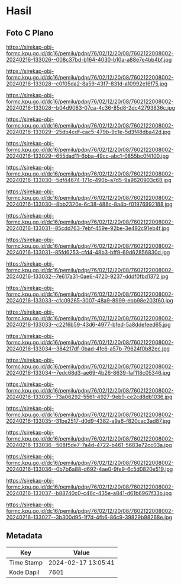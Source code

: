 # Hasil

## Foto C Plano

https://sirekap-obj-formc.kpu.go.id/dc16/pemilu/pdpr/76/02/12/20/08/7602122008002-20240216-133026--008c37bd-b164-4030-b10a-a88e7e4bb4bf.jpg

https://sirekap-obj-formc.kpu.go.id/dc16/pemilu/pdpr/76/02/12/20/08/7602122008002-20240216-133028--c0f05da2-8a59-43f7-831d-a10992e16f75.jpg

https://sirekap-obj-formc.kpu.go.id/dc16/pemilu/pdpr/76/02/12/20/08/7602122008002-20240216-133028--b04d9083-07ca-4c36-85d8-2dc42793836c.jpg

https://sirekap-obj-formc.kpu.go.id/dc16/pemilu/pdpr/76/02/12/20/08/7602122008002-20240216-133029--25db4cdf-cac5-479b-9c1e-5d3f48dba42d.jpg

https://sirekap-obj-formc.kpu.go.id/dc16/pemilu/pdpr/76/02/12/20/08/7602122008002-20240216-133029--655dad11-6bba-49cc-abc1-0855bc0f4100.jpg

https://sirekap-obj-formc.kpu.go.id/dc16/pemilu/pdpr/76/02/12/20/08/7602122008002-20240216-133030--5df44674-171c-490b-a7d5-9a9620903c68.jpg

https://sirekap-obj-formc.kpu.go.id/dc16/pemilu/pdpr/76/02/12/20/08/7602122008002-20240216-133030--8bb2320e-6c38-488c-8a4b-f01976992188.jpg

https://sirekap-obj-formc.kpu.go.id/dc16/pemilu/pdpr/76/02/12/20/08/7602122008002-20240216-133031--85cdd763-7ebf-459e-92be-3e492c91eb4f.jpg

https://sirekap-obj-formc.kpu.go.id/dc16/pemilu/pdpr/76/02/12/20/08/7602122008002-20240216-133031--85fd6253-cfd4-48b3-bff9-69d62856830d.jpg

https://sirekap-obj-formc.kpu.go.id/dc16/pemilu/pdpr/76/02/12/20/08/7602122008002-20240216-133032--7e617a31-0ae6-4720-9237-dddf0fbd1372.jpg

https://sirekap-obj-formc.kpu.go.id/dc16/pemilu/pdpr/76/02/12/20/08/7602122008002-20240216-133033--c1c09265-3007-48a9-8999-ebb98e203f60.jpg

https://sirekap-obj-formc.kpu.go.id/dc16/pemilu/pdpr/76/02/12/20/08/7602122008002-20240216-133033--c22f6b59-43d6-4977-bfed-5a8ddefeed65.jpg

https://sirekap-obj-formc.kpu.go.id/dc16/pemilu/pdpr/76/02/12/20/08/7602122008002-20240216-133034--384217df-0bad-4fe6-a57b-79624f0b82ec.jpg

https://sirekap-obj-formc.kpu.go.id/dc16/pemilu/pdpr/76/02/12/20/08/7602122008002-20240216-133034--7edc68d3-ae69-4b26-8639-faf118c05346.jpg

https://sirekap-obj-formc.kpu.go.id/dc16/pemilu/pdpr/76/02/12/20/08/7602122008002-20240216-133035--73a06292-5561-4927-9eb9-ce2cd8db1036.jpg

https://sirekap-obj-formc.kpu.go.id/dc16/pemilu/pdpr/76/02/12/20/08/7602122008002-20240216-133035--31be2517-d0d9-4382-a9a6-f820cac3ad87.jpg

https://sirekap-obj-formc.kpu.go.id/dc16/pemilu/pdpr/76/02/12/20/08/7602122008002-20240216-133036--508f5de7-7a4d-4722-b461-5683e72cc03a.jpg

https://sirekap-obj-formc.kpu.go.id/dc16/pemilu/pdpr/76/02/12/20/08/7602122008002-20240216-133036--0b7b6a88-d692-4ae0-9fe9-6c5d0820e519.jpg

https://sirekap-obj-formc.kpu.go.id/dc16/pemilu/pdpr/76/02/12/20/08/7602122008002-20240216-133037--b88740c0-c46c-435e-a841-d61b6967f33b.jpg

https://sirekap-obj-formc.kpu.go.id/dc16/pemilu/pdpr/76/02/12/20/08/7602122008002-20240216-133027--3b300d95-1f7d-4fb6-86c9-39829b98268e.jpg


## Metadata

| Key        | Value               |
| ---------- | ------------------- |
| Time Stamp | 2024-02-17 13:05:41 |
| Kode Dapil | 7601                |



